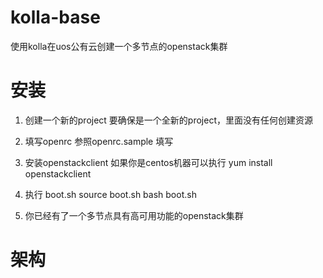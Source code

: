 # kolla-base
使用kolla在uos公有云创建一个多节点的openstack集群

安装
===============

1. 创建一个新的project
    要确保是一个全新的project，里面没有任何创建资源

2. 填写openrc
    参照openrc.sample 填写

3. 安装openstackclient
   如果你是centos机器可以执行
   yum install openstackclient

4. 执行 boot.sh
    source boot.sh
    bash boot.sh

5. 你已经有了一个多节点具有高可用功能的openstack集群


架构
===============

